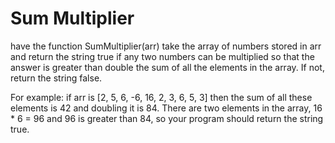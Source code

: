 # Sum Multiplier

have the function SumMultiplier(arr) take the array of numbers stored in arr and return the string true if any two numbers can be multiplied so that the answer is greater than double the sum of all the elements in the array. If not, return the string false.

For example: if arr is [2, 5, 6, -6, 16, 2, 3, 6, 5, 3] then the sum of all these elements is 42 and doubling it is 84. There are two elements in the array, 16 * 6 = 96 and 96 is greater than 84, so your program should return the string true.